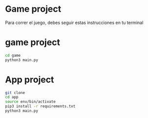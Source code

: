 # Game project

Para correr el juego, debes seguir estas instrucciones en tu terminal

# game project
```sh
cd game
python3 main.py
```
# App project
```sh
git clone
cd app
source env/bin/activate
pip3 install -r requirements.txt
python3 main.py
```
